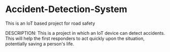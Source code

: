 # Accident-Detection-System
This is an IoT based project for road safety

DESCRIPTION:
This is a project in which an IoT device can detect accidents.
This will help the first responders to act quickly upon the situation, potentially saving a person's life.
